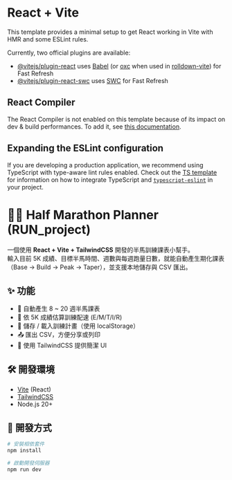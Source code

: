 # React + Vite

This template provides a minimal setup to get React working in Vite with HMR and some ESLint rules.

Currently, two official plugins are available:

- [@vitejs/plugin-react](https://github.com/vitejs/vite-plugin-react/blob/main/packages/plugin-react) uses [Babel](https://babeljs.io/) (or [oxc](https://oxc.rs) when used in [rolldown-vite](https://vite.dev/guide/rolldown)) for Fast Refresh
- [@vitejs/plugin-react-swc](https://github.com/vitejs/vite-plugin-react/blob/main/packages/plugin-react-swc) uses [SWC](https://swc.rs/) for Fast Refresh

## React Compiler

The React Compiler is not enabled on this template because of its impact on dev & build performances. To add it, see [this documentation](https://react.dev/learn/react-compiler/installation).

## Expanding the ESLint configuration

If you are developing a production application, we recommend using TypeScript with type-aware lint rules enabled. Check out the [TS template](https://github.com/vitejs/vite/tree/main/packages/create-vite/template-react-ts) for information on how to integrate TypeScript and [`typescript-eslint`](https://typescript-eslint.io) in your project.
# 🏃‍♂️ Half Marathon Planner (RUN_project)

一個使用 **React + Vite + TailwindCSS** 開發的半馬訓練課表小幫手。  
輸入目前 5K 成績、目標半馬時間、週數與每週跑量日數，就能自動產生期化課表（Base → Build → Peak → Taper），並支援本地儲存與 CSV 匯出。

## ✨ 功能
- 📅 自動產生 8 ~ 20 週半馬課表
- 🎯 依 5K 成績估算訓練配速 (E/M/T/I/R)
- 💾 儲存 / 載入訓練計畫（使用 localStorage）
- 📤 匯出 CSV，方便分享或列印
- 🎨 使用 TailwindCSS 提供簡潔 UI

## 🛠️ 開發環境
- [Vite](https://vitejs.dev/) (React)
- [TailwindCSS](https://tailwindcss.com/)
- Node.js 20+

## 🚀 開發方式
```bash
# 安裝相依套件
npm install

# 啟動開發伺服器
npm run dev
